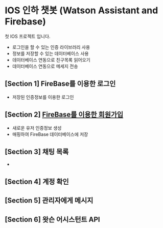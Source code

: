 # IOS 인하 챗봇 (Watson Assistant and Firebase)
첫 IOS 프로젝트 입니다.
- 로그인을 할 수 있는 인증 라이브러리 사용
- 정보를 저장할 수 있는 데이터베이스 사용
- 데이터베이스 연동으로 친구목록 읽어오기
- 데이터베이스 연동으로 메세지 전송
## [Section 1] FireBase를 이용한 로그인
- 저장된 인증정보를 이용한 로그인
## [Section 2] [FireBase를 이용한 회원가입](https://github.com/JongPyoAhn/InhaChatBot/blob/main/Explanation/Section_2/Section2.md)
- 새로운 유저 인증정보 생성
- 매핑하여 FireBase 데이터베이스에 저장
## [Section 3] 채팅 목록
- 
## [Section 4] 계정 확인

## [Section 5] 관리자에게 메시지

## [Section 6] 왓슨 어시스턴트 API
